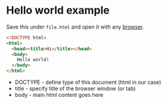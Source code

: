 # Hello world example

Save this under `file.html` and open it with any [browser](https://google.com/search?q=internet+browser).

```html
<!DOCTYPE html>
<html>
  <head><title>Hi</title></head>
  <body>
    Hello world!
  </body>
</html>
```

- DOCTYPE - define type of this document (html in our case)
- title - specify title of the browser window (or tab)
- body - main html content goes here
